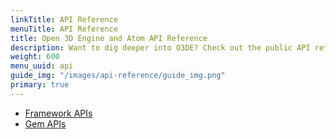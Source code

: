 ```yaml
---
linkTitle: API Reference
menuTitle: API Reference
title: Open 3D Engine and Atom API Reference
description: Want to dig deeper into O3DE? Check out the public API reference for O3DE libraries, Gems, and systems.
weight: 600
menu_uuid: api
guide_img: "/images/api-reference/guide_img.png"
primary: true
---
```


* [Framework APIs](/docs/api/frameworks)
* [Gem APIs](/docs/api/gems)
